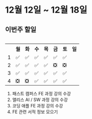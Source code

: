 <h1>12월 12일 ~ 12월 18일</h1>
<h2> 이번주 할일 </h2>
<table align='right'>
    <th></th>
    <th>월</th>
    <th>화</th>
    <th>수</th>
    <th>목</th>
    <th>금</th>
    <th>토</th>
    <th>일</th>
    <tr>
    <td>1</td>
    <td>✅</td>
    <td>✅</td>
    <td>✅</td>
    <td>✅</td>
    <td>✅</td>
    <td>✅</td>
    <td></td>
    </tr>
    <tr>
    <td>2</td>
    <td>✅</td>
    <td>✅</td>
    <td>✅</td>
    <td>✅</td>
    <td>❎</td>
    <td>❎</td>
    <td></td>
    </tr>
    <tr>
    <td>3</td>
    <td>✅</td>
    <td>✅</td>
    <td>✅</td>
    <td>✅</td>
    <td>✅</td>
    <td>✅</td>
    <td></td>
    </tr>
    <tr>
    <td>4</td>
    <td>❎</td>
    <td>❎</td>
    <td>✅</td>
    <td>✅</td>
    <td>✅</td>
    <td>✅</td>
    <td></td>
    </tr>
    </table>
<br />
<br />
<ol align='left'>
    <li>패스트 캠퍼스 FE 과정 강의 수강</li> 
    <li>앨리스 AI / SW 과정 강의 수강</li>
    <li>코딩 애플 FE 과정 강의 수강</li>
    <li>FE 관련 서적 정보 모으기</li>
</ol> 
<br />
<br />

